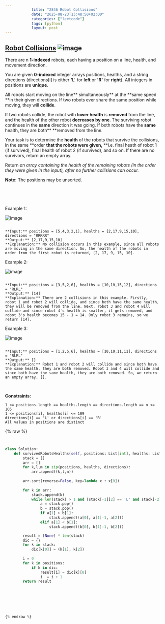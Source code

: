 ```yaml
---
            title: "2846 Robot Collisions"
            date: "2025-08-23T13:48:50+02:00"
            categories: ["leetcode"]
            tags: [python]
            layout: post
---
```

            
## [Robot Collisions](https://leetcode.com/problems/robot-collisions) ![image](https://img.shields.io/badge/Difficulty-Hard-red)

There are n **1-indexed** robots, each having a position on a line, health, and movement direction.

You are given **0-indexed** integer arrays positions, healths, and a string directions (directions[i] is either **'L'** for **left** or **'R'** for **right**). All integers in positions are **unique**.

All robots start moving on the line** simultaneously** at the **same speed **in their given directions. If two robots ever share the same position while moving, they will **collide**.

If two robots collide, the robot with **lower health** is **removed** from the line, and the health of the other robot **decreases** **by one**. The surviving robot continues in the **same** direction it was going. If both robots have the **same** health, they are both** **removed from the line.

Your task is to determine the **health** of the robots that survive the collisions, in the same **order **that the robots were given,** **i.e. final heath of robot 1 (if survived), final health of robot 2 (if survived), and so on. If there are no survivors, return an empty array.

Return *an array containing the health of the remaining robots (in the order they were given in the input), after no further collisions can occur.*

**Note:** The positions may be unsorted.

 

 

Example 1:

![image](https://assets.leetcode.com/uploads/2023/05/15/image-20230516011718-12.png)

```

**Input:** positions = [5,4,3,2,1], healths = [2,17,9,15,10], directions = "RRRRR"
**Output:** [2,17,9,15,10]
**Explanation:** No collision occurs in this example, since all robots are moving in the same direction. So, the health of the robots in order from the first robot is returned, [2, 17, 9, 15, 10].

```

Example 2:

![image](https://assets.leetcode.com/uploads/2023/05/15/image-20230516004433-7.png)

```

**Input:** positions = [3,5,2,6], healths = [10,10,15,12], directions = "RLRL"
**Output:** [14]
**Explanation:** There are 2 collisions in this example. Firstly, robot 1 and robot 2 will collide, and since both have the same health, they will be removed from the line. Next, robot 3 and robot 4 will collide and since robot 4's health is smaller, it gets removed, and robot 3's health becomes 15 - 1 = 14. Only robot 3 remains, so we return [14].

```

Example 3:

![image](https://assets.leetcode.com/uploads/2023/05/15/image-20230516005114-9.png)

```

**Input:** positions = [1,2,5,6], healths = [10,10,11,11], directions = "RLRL"
**Output:** []
**Explanation:** Robot 1 and robot 2 will collide and since both have the same health, they are both removed. Robot 3 and 4 will collide and since both have the same health, they are both removed. So, we return an empty array, [].
```

 

**Constraints:**

	1 <= positions.length == healths.length == directions.length == n <= 105
	1 <= positions[i], healths[i] <= 109
	directions[i] == 'L' or directions[i] == 'R'
	All values in positions are distinct

{% raw %}


```python


class Solution:
    def survivedRobotsHealths(self, positions: List[int], healths: List[int], directions: str) -> List[int]:
        stack = []
        arr = []
        for k,l,m in zip(positions, healths, directions):
            arr.append((k,l,m))
        
        arr.sort(reverse=False, key=lambda x : x[0])
        
        for k in arr:
            stack.append(k)
            while len(stack) > 1 and (stack[-1][2] == 'L' and stack[-2][2] == 'R'):
                a = stack.pop()
                b = stack.pop()
                if a[1] > b[1]:
                    stack.append((a[0], a[1]-1, a[2]))
                elif a[1] < b[1]:
                    stack.append((b[0], b[1]-1, b[2]))

        result = [None] * len(stack)
        dic = {}
        for k in stack:
            dic[k[0]] = (k[1], k[2])
        
        i = 0
        for k in positions:
            if k in dic:
                result[i] = dic[k][0]
                i  = i + 1
        return result

            


        


{% endraw %}
```
